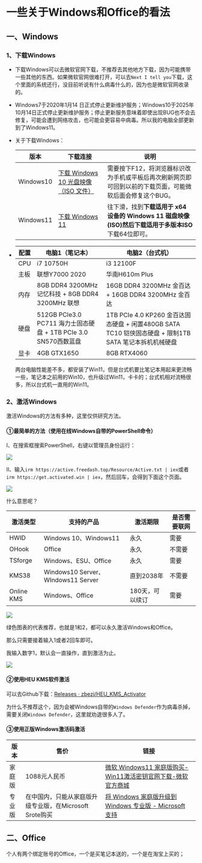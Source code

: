 # 一些关于Windows和Office的看法

## 一、Windows

### 1、下载Windows

- 下载Windows可以去微软官网下载，不推荐去其他地方下载，因为可能携带一些其他的东西。如果微软官网很难打开，可以去`Next I tell you`下载，这个里面的系统还行，没目前听说有什么病毒什么的，因为也是微软官网收录的。

- Windows7于2020年1月14 日正式停止更新维护服务；Windows10于2025年10月14日正式停止更新维护服务；停止更新服务意味着即使出现BUG也不会去修复，可能会遭到网络攻击，也可能会更容易中病毒。所以我的电脑全部更新到了Windows11。

- 关于下载Windows：

  | 版本      | 下载连接                                                     | 说明                                                         |
  | --------- | ------------------------------------------------------------ | ------------------------------------------------------------ |
  | Windows10 | [下载 Windows 10 光盘映像（ISO 文件）](https://www.microsoft.com/zh-cn/software-download/windows10ISO) | 需要按下F12，将浏览器标识改为手机或平板后再次刷新网页即可回到以前的下载页面，可能微软后面会修复这个BUG。 |
  | Windows11 | [下载 Windows 11](https://www.microsoft.com/zh-cn/software-download/windows11) | 往下滑，找到**下载适用于 x64 设备的 Windows 11 磁盘映像 (ISO)**然后下载**适用于多版本ISO**下载64位即可。 |

  

- | 配置 | 电脑1（笔记本）                                              | 电脑2（台式机）                                              |
  | ---- | ------------------------------------------------------------ | ------------------------------------------------------------ |
  | CPU  | i7 10750H                                                    | i3 12100F                                                    |
  | 主板 | 联想Y7000 2020                                               | 华南H610m Plus                                               |
  | 内存 | 8GB DDR4 3200MHz 记忆科技 + 8GB DDR4 3200MHz 联想            | 16GB DDR4 3200MHz 金百达 + 16GB DDR4 3200MHz 金百达          |
  | 硬盘 | 512GB PCIe3.0 PC711 海力士固态硬盘 + 1TB PCIe 3.0 SN570西数蓝盘 | 1TB PCIe 4.0 KP260 金百达固态硬盘 + 闲置480GB SATA TC10 铠侠固态硬盘 + 限制1TB SATA 笔记本拆机机械硬盘 |
  | 显卡 | 4GB GTX1650                                                  | 8GB RTX4060                                                  |

  两台电脑性能差不多，都安装了Win11，但是台式机要比笔记本用起来更流畅一些，笔记本之前用的Win10，也升级过Win11，卡卡的；台式机相对流畅很多，所以台式机一直用的Win11。



### 2、激活Windows

激活Windows的方法有多种，这里仅供研究方法。

#### ①最简单的方法（使用在线Windows自带的PowerShell命令）

Ⅰ、在搜索框搜索PowerShell，右键以管理员身份运行：

![](https://active.freedash.top/Resource/Pic/20251026_001.png)

Ⅱ、输入`irm https://active.freedash.top/Resource/Active.txt | iex`或者`irm https://get.activated.win | iex`，然后回车，会得到下面这个页面。

![](https://active.freedash.top/Resource/Pic/20251026_002.png)

什么意思呢？

| 激活类型   | 支持的产品                         | 激活期限        | 是否需要联网 |
| ---------- | ---------------------------------- | --------------- | ------------ |
| HWID       | Windows 10、Windows11              | 永久            | 需要         |
| OHook      | Office                             | 永久            | 不需要       |
| TSforge    | Windows、ESU、Office               | 永久            | 需要         |
| KMS38      | Windows10 Server、WIndows11 Server | 直到2038年      | 不需要       |
| Online KMS | Windows、Office                    | 180天，可以续订 | 需要         |

![](https://active.freedash.top/Resource/Pic/20251026_003.png)

绿色图表的代表推荐，也就是1和2，都可以永久激活Windows和Office。

那么只需要接着输入1或者2回车即可。

我输入数字1，默认会一直操作，直到激活为止。

![](https://active.freedash.top/Resource/Pic/20251026_004.png)

#### ②使用HEU KMS软件激活

可以去Github下载：[Releases · zbezj/HEU_KMS_Activator](https://github.com/zbezj/HEU_KMS_Activator/releases)

为什么不推荐这个，因为会被Windows自带的`Windows Defender`作为病毒杀掉，需要关闭`Windows Defender`，这里就劝退很多人了。

#### ③使用正版Windows激活码激活

| 版本   | 售价                                                    | 链接                                                         |
| ------ | ------------------------------------------------------- | ------------------------------------------------------------ |
| 家庭版 | 1088元人民币                                            | [微软 Windows11 家庭版购买-Win11激活密钥官网下载-微软官方商城](https://www.microsoftstore.com.cn/windows/windows-11-home) |
| 专业版 | 在中国内，只能从家庭版升级专业版，在Microsoft Srote购买 | [将 Windows 家庭版升级到 Windows 专业版 - Microsoft 支持](https://support.microsoft.com/zh-cn/windows/将-windows-家庭版升级到-windows-专业版-ef34d520-e73f-3198-c525-d1a218cc2818) |

## 二、Office

个人有两个绑定账号的Office，一个是买笔记本送的，一个是在淘宝上买的；







